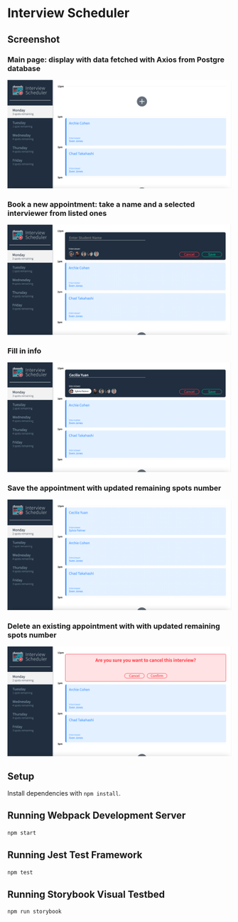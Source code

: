 # Interview Scheduler


## Screenshot
### Main page: display with data fetched with Axios from Postgre database
!["main page"](https://github.com/ysycecilia/scheduler/blob/master/docs/main-page.png?raw=true)

### Book a new appointment: take a name and a selected interviewer from listed ones
!["book new"](https://github.com/ysycecilia/scheduler/blob/master/docs/book-new.png?raw=true)

### Fill in info
!["book input"](https://github.com/ysycecilia/scheduler/blob/master/docs/book-input.png?raw=true)

### Save the appointment with updated remaining spots number
!["book save"](https://github.com/ysycecilia/scheduler/blob/master/docs/book-save.png?raw=true)

### Delete an existing appointment with with updated remaining spots number
!["delete"](https://github.com/ysycecilia/scheduler/blob/master/docs/delete.png?raw=true)

## Setup

Install dependencies with `npm install`.

## Running Webpack Development Server

```sh
npm start
```

## Running Jest Test Framework

```sh
npm test
```

## Running Storybook Visual Testbed

```sh
npm run storybook
```

